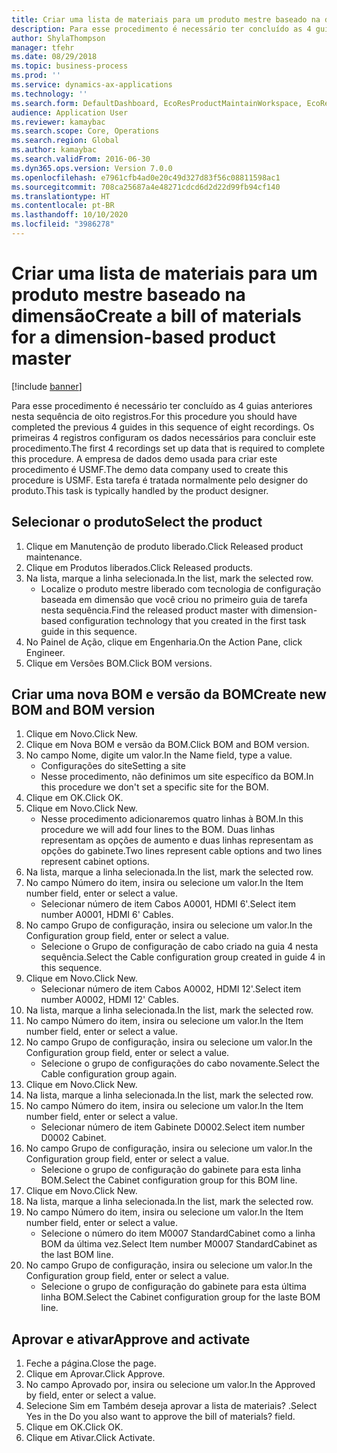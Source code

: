 ```yaml
---
title: Criar uma lista de materiais para um produto mestre baseado na dimensão
description: Para esse procedimento é necessário ter concluído as 4 guias anteriores nesta sequência de oito registros.
author: ShylaThompson
manager: tfehr
ms.date: 08/29/2018
ms.topic: business-process
ms.prod: ''
ms.service: dynamics-ax-applications
ms.technology: ''
ms.search.form: DefaultDashboard, EcoResProductMaintainWorkspace, EcoResProductOpenCasesFormPart, EcoResProductDetailsExtended, BOMConsistOf, BOMTable, InventItemIdLookupSimple, HcmWorkerLookUp
audience: Application User
ms.reviewer: kamaybac
ms.search.scope: Core, Operations
ms.search.region: Global
ms.author: kamaybac
ms.search.validFrom: 2016-06-30
ms.dyn365.ops.version: Version 7.0.0
ms.openlocfilehash: e7961cfb4ad0e20c49d327d83f56c08811598ac1
ms.sourcegitcommit: 708ca25687a4e48271cdcd6d2d22d99fb94cf140
ms.translationtype: HT
ms.contentlocale: pt-BR
ms.lasthandoff: 10/10/2020
ms.locfileid: "3986278"
---
```

# <a name="create-a-bill-of-materials-for-a-dimension-based-product-master"></a><span data-ttu-id="66065-103">Criar uma lista de materiais para um produto mestre baseado na dimensão</span><span class="sxs-lookup"><span data-stu-id="66065-103">Create a bill of materials for a dimension-based product master</span></span>

[!include [banner](../../includes/banner.md)]

<span data-ttu-id="66065-104">Para esse procedimento é necessário ter concluído as 4 guias anteriores nesta sequência de oito registros.</span><span class="sxs-lookup"><span data-stu-id="66065-104">For this procedure you should have completed the previous 4 guides in this sequence of eight recordings.</span></span> <span data-ttu-id="66065-105">Os primeiras 4 registros configuram os dados necessários para concluir este procedimento.</span><span class="sxs-lookup"><span data-stu-id="66065-105">The first 4 recordings set up data that is required to complete this procedure.</span></span> <span data-ttu-id="66065-106">A empresa de dados demo usada para criar este procedimento é USMF.</span><span class="sxs-lookup"><span data-stu-id="66065-106">The demo data company used to create this procedure is USMF.</span></span> <span data-ttu-id="66065-107">Esta tarefa é tratada normalmente pelo designer do produto.</span><span class="sxs-lookup"><span data-stu-id="66065-107">This task is typically handled by the product designer.</span></span>


## <a name="select-the-product"></a><span data-ttu-id="66065-108">Selecionar o produto</span><span class="sxs-lookup"><span data-stu-id="66065-108">Select the product</span></span>
1. <span data-ttu-id="66065-109">Clique em Manutenção de produto liberado.</span><span class="sxs-lookup"><span data-stu-id="66065-109">Click Released product maintenance.</span></span>
2. <span data-ttu-id="66065-110">Clique em Produtos liberados.</span><span class="sxs-lookup"><span data-stu-id="66065-110">Click Released products.</span></span>
3. <span data-ttu-id="66065-111">Na lista, marque a linha selecionada.</span><span class="sxs-lookup"><span data-stu-id="66065-111">In the list, mark the selected row.</span></span>
    * <span data-ttu-id="66065-112">Localize o produto mestre liberado com tecnologia de configuração baseada em dimensão que você criou no primeiro guia de tarefa nesta sequência.</span><span class="sxs-lookup"><span data-stu-id="66065-112">Find the released product master with dimension-based configuration technology that you created in the first task guide in this sequence.</span></span>  
4. <span data-ttu-id="66065-113">No Painel de Ação, clique em Engenharia.</span><span class="sxs-lookup"><span data-stu-id="66065-113">On the Action Pane, click Engineer.</span></span>
5. <span data-ttu-id="66065-114">Clique em Versões BOM.</span><span class="sxs-lookup"><span data-stu-id="66065-114">Click BOM versions.</span></span>

## <a name="create-new-bom-and-bom-version"></a><span data-ttu-id="66065-115">Criar uma nova BOM e versão da BOM</span><span class="sxs-lookup"><span data-stu-id="66065-115">Create new BOM and BOM version</span></span>
1. <span data-ttu-id="66065-116">Clique em Novo.</span><span class="sxs-lookup"><span data-stu-id="66065-116">Click New.</span></span>
2. <span data-ttu-id="66065-117">Clique em Nova BOM e versão da BOM.</span><span class="sxs-lookup"><span data-stu-id="66065-117">Click BOM and BOM version.</span></span>
3. <span data-ttu-id="66065-118">No campo Nome, digite um valor.</span><span class="sxs-lookup"><span data-stu-id="66065-118">In the Name field, type a value.</span></span>
    * <span data-ttu-id="66065-119">Configurações do site</span><span class="sxs-lookup"><span data-stu-id="66065-119">Setting a site</span></span>  
    * <span data-ttu-id="66065-120">Nesse procedimento, não definimos um site específico da BOM.</span><span class="sxs-lookup"><span data-stu-id="66065-120">In this procedure we don't set a specific site for the BOM.</span></span>  
4. <span data-ttu-id="66065-121">Clique em OK.</span><span class="sxs-lookup"><span data-stu-id="66065-121">Click OK.</span></span>
5. <span data-ttu-id="66065-122">Clique em Novo.</span><span class="sxs-lookup"><span data-stu-id="66065-122">Click New.</span></span>
    * <span data-ttu-id="66065-123">Nesse procedimento adicionaremos quatro linhas à BOM.</span><span class="sxs-lookup"><span data-stu-id="66065-123">In this procedure we will add four lines to the BOM.</span></span> <span data-ttu-id="66065-124">Duas linhas representam as opções de aumento e duas linhas representam as opções do gabinete.</span><span class="sxs-lookup"><span data-stu-id="66065-124">Two lines represent cable options and two lines represent cabinet options.</span></span>  
6. <span data-ttu-id="66065-125">Na lista, marque a linha selecionada.</span><span class="sxs-lookup"><span data-stu-id="66065-125">In the list, mark the selected row.</span></span>
7. <span data-ttu-id="66065-126">No campo Número do item, insira ou selecione um valor.</span><span class="sxs-lookup"><span data-stu-id="66065-126">In the Item number field, enter or select a value.</span></span>
    * <span data-ttu-id="66065-127">Selecionar número de item Cabos A0001, HDMI 6'.</span><span class="sxs-lookup"><span data-stu-id="66065-127">Select item number A0001, HDMI 6' Cables.</span></span>  
8. <span data-ttu-id="66065-128">No campo Grupo de configuração, insira ou selecione um valor.</span><span class="sxs-lookup"><span data-stu-id="66065-128">In the Configuration group field, enter or select a value.</span></span>
    * <span data-ttu-id="66065-129">Selecione o Grupo de configuração de cabo criado na guia 4 nesta sequência.</span><span class="sxs-lookup"><span data-stu-id="66065-129">Select the Cable configuration group created in guide 4 in this sequence.</span></span>  
9. <span data-ttu-id="66065-130">Clique em Novo.</span><span class="sxs-lookup"><span data-stu-id="66065-130">Click New.</span></span>
    * <span data-ttu-id="66065-131">Selecionar número de item Cabos A0002, HDMI 12'.</span><span class="sxs-lookup"><span data-stu-id="66065-131">Select item number A0002, HDMI 12' Cables.</span></span>  
10. <span data-ttu-id="66065-132">Na lista, marque a linha selecionada.</span><span class="sxs-lookup"><span data-stu-id="66065-132">In the list, mark the selected row.</span></span>
11. <span data-ttu-id="66065-133">No campo Número do item, insira ou selecione um valor.</span><span class="sxs-lookup"><span data-stu-id="66065-133">In the Item number field, enter or select a value.</span></span>
12. <span data-ttu-id="66065-134">No campo Grupo de configuração, insira ou selecione um valor.</span><span class="sxs-lookup"><span data-stu-id="66065-134">In the Configuration group field, enter or select a value.</span></span>
    * <span data-ttu-id="66065-135">Selecione o grupo de configurações do cabo novamente.</span><span class="sxs-lookup"><span data-stu-id="66065-135">Select the Cable configuration group again.</span></span>  
13. <span data-ttu-id="66065-136">Clique em Novo.</span><span class="sxs-lookup"><span data-stu-id="66065-136">Click New.</span></span>
14. <span data-ttu-id="66065-137">Na lista, marque a linha selecionada.</span><span class="sxs-lookup"><span data-stu-id="66065-137">In the list, mark the selected row.</span></span>
15. <span data-ttu-id="66065-138">No campo Número do item, insira ou selecione um valor.</span><span class="sxs-lookup"><span data-stu-id="66065-138">In the Item number field, enter or select a value.</span></span>
    * <span data-ttu-id="66065-139">Selecionar número de item Gabinete D0002.</span><span class="sxs-lookup"><span data-stu-id="66065-139">Select item number D0002 Cabinet.</span></span>  
16. <span data-ttu-id="66065-140">No campo Grupo de configuração, insira ou selecione um valor.</span><span class="sxs-lookup"><span data-stu-id="66065-140">In the Configuration group field, enter or select a value.</span></span>
    * <span data-ttu-id="66065-141">Selecione o grupo de configuração do gabinete para esta linha BOM.</span><span class="sxs-lookup"><span data-stu-id="66065-141">Select the Cabinet configuration group for this BOM line.</span></span>  
17. <span data-ttu-id="66065-142">Clique em Novo.</span><span class="sxs-lookup"><span data-stu-id="66065-142">Click New.</span></span>
18. <span data-ttu-id="66065-143">Na lista, marque a linha selecionada.</span><span class="sxs-lookup"><span data-stu-id="66065-143">In the list, mark the selected row.</span></span>
19. <span data-ttu-id="66065-144">No campo Número do item, insira ou selecione um valor.</span><span class="sxs-lookup"><span data-stu-id="66065-144">In the Item number field, enter or select a value.</span></span>
    * <span data-ttu-id="66065-145">Selecione o número do item M0007 StandardCabinet como a linha BOM da última vez.</span><span class="sxs-lookup"><span data-stu-id="66065-145">Select Item number M0007 StandardCabinet as the last BOM line.</span></span>  
20. <span data-ttu-id="66065-146">No campo Grupo de configuração, insira ou selecione um valor.</span><span class="sxs-lookup"><span data-stu-id="66065-146">In the Configuration group field, enter or select a value.</span></span>
    * <span data-ttu-id="66065-147">Selecione o grupo de configuração do gabinete para esta última linha BOM.</span><span class="sxs-lookup"><span data-stu-id="66065-147">Select the Cabinet configuration group for the laste BOM line.</span></span>  

## <a name="approve-and-activate"></a><span data-ttu-id="66065-148">Aprovar e ativar</span><span class="sxs-lookup"><span data-stu-id="66065-148">Approve and activate</span></span>
1. <span data-ttu-id="66065-149">Feche a página.</span><span class="sxs-lookup"><span data-stu-id="66065-149">Close the page.</span></span>
2. <span data-ttu-id="66065-150">Clique em Aprovar.</span><span class="sxs-lookup"><span data-stu-id="66065-150">Click Approve.</span></span>
3. <span data-ttu-id="66065-151">No campo Aprovado por, insira ou selecione um valor.</span><span class="sxs-lookup"><span data-stu-id="66065-151">In the Approved by field, enter or select a value.</span></span>
4. <span data-ttu-id="66065-152">Selecione Sim em Também deseja aprovar a lista de materiais? .</span><span class="sxs-lookup"><span data-stu-id="66065-152">Select Yes in the Do you also want to approve the bill of materials? field.</span></span>
5. <span data-ttu-id="66065-153">Clique em OK.</span><span class="sxs-lookup"><span data-stu-id="66065-153">Click OK.</span></span>
6. <span data-ttu-id="66065-154">Clique em Ativar.</span><span class="sxs-lookup"><span data-stu-id="66065-154">Click Activate.</span></span>

